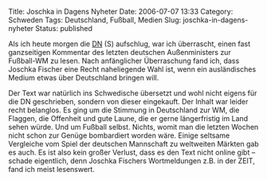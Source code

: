 Title: Joschka in Dagens Nyheter
Date: 2006-07-07 13:33
Category: Schweden
Tags: Deutschland, Fußball, Medien
Slug: joschka-in-dagens-nyheter
Status: published

Als ich heute morgen die [DN](http://www.dn.se/) (S) aufschlug, war ich
überrascht, einen fast ganzseitigen Kommentar des letzten deutschen
Außenministers zur Fußball-WM zu lesen. Nach anfänglicher Überraschung
fand ich, dass Joschka Fischer eine Recht naheliegende Wahl ist, wenn
ein ausländisches Medium etwas über Deutschland bringen will.

Der Text war natürlich ins Schwedische übersetzt und wohl nicht eigens
für die DN geschrieben, sondern von dieser eingekauft. Der Inhalt war
leider recht belanglos. Es ging um die Stimmung in Deutschland zur WM,
die Flaggen, die Offenheit und gute Laune, die er gerne längerfristig im
Land sehen würde. Und um Fußball selbst. Nichts, womit man die letzten
Wochen nicht schon zur Genüge bombardiert worden wäre. Einige seltsame
Vergleiche vom Spiel der deutschen Mannschaft zu weltweiten Märkten gab
es auch. Es ist also kein großer Verlust, dass es den Text nicht online
gibt – schade eigentlich, denn Joschka Fischers Wortmeldungen z.B. in
der ZEIT, fand ich meist lesenswert.

